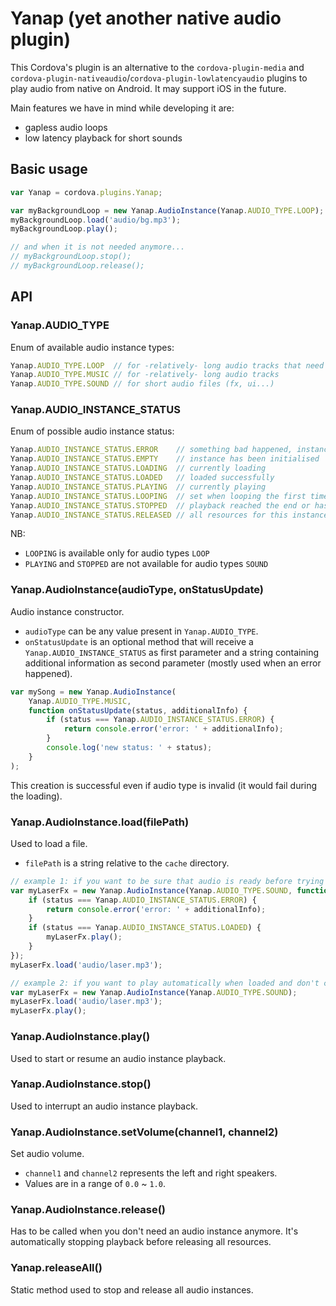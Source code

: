 # Yanap (yet another native audio plugin)

This Cordova's plugin is an alternative to the `cordova-plugin-media` and `cordova-plugin-nativeaudio`/`cordova-plugin-lowlatencyaudio` plugins to play audio from native on Android. It may support iOS in the future.

Main features we have in mind while developing it are:
- gapless audio loops
- low latency playback for short sounds

## Basic usage

```javascript
var Yanap = cordova.plugins.Yanap;

var myBackgroundLoop = new Yanap.AudioInstance(Yanap.AUDIO_TYPE.LOOP);
myBackgroundLoop.load('audio/bg.mp3');
myBackgroundLoop.play();

// and when it is not needed anymore...
// myBackgroundLoop.stop();
// myBackgroundLoop.release();
```

## API

### Yanap.AUDIO_TYPE

Enum of available audio instance types:

```javascript
Yanap.AUDIO_TYPE.LOOP  // for -relatively- long audio tracks that need to loop
Yanap.AUDIO_TYPE.MUSIC // for -relatively- long audio tracks
Yanap.AUDIO_TYPE.SOUND // for short audio files (fx, ui...)
```

### Yanap.AUDIO_INSTANCE_STATUS

Enum of possible audio instance status:
```javascript
Yanap.AUDIO_INSTANCE_STATUS.ERROR    // something bad happened, instance cannot be used anymore
Yanap.AUDIO_INSTANCE_STATUS.EMPTY    // instance has been initialised
Yanap.AUDIO_INSTANCE_STATUS.LOADING  // currently loading
Yanap.AUDIO_INSTANCE_STATUS.LOADED   // loaded successfully
Yanap.AUDIO_INSTANCE_STATUS.PLAYING  // currently playing
Yanap.AUDIO_INSTANCE_STATUS.LOOPING  // set when looping the first time and re-triggered at each consecutive loop
Yanap.AUDIO_INSTANCE_STATUS.STOPPED  // playback reached the end or has been manually stopped
Yanap.AUDIO_INSTANCE_STATUS.RELEASED // all resources for this instance have been released
```

NB:
- `LOOPING` is available only for audio types `LOOP`
- `PLAYING` and `STOPPED` are not available for audio types `SOUND`

### Yanap.AudioInstance(audioType, onStatusUpdate)

Audio instance constructor.
- `audioType` can be any value present in `Yanap.AUDIO_TYPE`.
- `onStatusUpdate` is an optional method that will receive a `Yanap.AUDIO_INSTANCE_STATUS` as first parameter and a string containing additional information as second parameter (mostly used when an error happened).

```javascript
var mySong = new Yanap.AudioInstance(
	Yanap.AUDIO_TYPE.MUSIC,
	function onStatusUpdate(status, additionalInfo) {
		if (status === Yanap.AUDIO_INSTANCE_STATUS.ERROR) {
			return console.error('error: ' + additionalInfo);
		}
		console.log('new status: ' + status);
	}
);
```

This creation is successful even if audio type is invalid (it would fail during the loading).

### Yanap.AudioInstance.load(filePath)

Used to load a file.
- `filePath` is a string relative to the `cache` directory.

```javascript
// example 1: if you want to be sure that audio is ready before trying to play it
var myLaserFx = new Yanap.AudioInstance(Yanap.AUDIO_TYPE.SOUND, function (status) {
	if (status === Yanap.AUDIO_INSTANCE_STATUS.ERROR) {
		return console.error('error: ' + additionalInfo);
	}
	if (status === Yanap.AUDIO_INSTANCE_STATUS.LOADED) {
		myLaserFx.play();
	}
});
myLaserFx.load('audio/laser.mp3');

// example 2: if you want to play automatically when loaded and don't care about errors
var myLaserFx = new Yanap.AudioInstance(Yanap.AUDIO_TYPE.SOUND);
myLaserFx.load('audio/laser.mp3');
myLaserFx.play();
```

### Yanap.AudioInstance.play()

Used to start or resume an audio instance playback.

### Yanap.AudioInstance.stop()

Used to interrupt an audio instance playback.

### Yanap.AudioInstance.setVolume(channel1, channel2)

Set audio volume.
- `channel1` and `channel2` represents the left and right speakers.
- Values are in a range of `0.0` ~ `1.0`.

### Yanap.AudioInstance.release()

Has to be called when you don't need an audio instance anymore. It's automatically stopping playback before releasing all resources.

### Yanap.releaseAll()

Static method used to stop and release all audio instances.